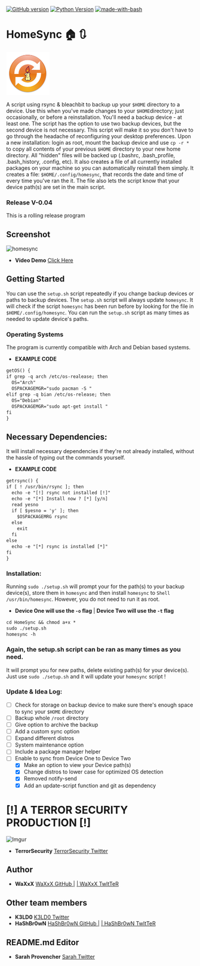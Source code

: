 [![GitHub version](https://badge.fury.io/gh/Waxxx333%2FHomeSync.svg)](https://badge.fury.io/gh/Waxxx333%2FHomeSync)
[![Python Version](https://img.shields.io/badge/Python-V2-<green.svg)](https://shields.io/)
[![made-with-bash](https://img.shields.io/badge/Made%20with-Bash-1f425f.svg)](https://www.gnu.org/software/bash/)

# HomeSync :house: :arrows_clockwise:
![A-WaXxX Production](waxsync_s.png)

A script using rsync & bleachbit to backup up your ```$HOME``` directory to a device.
Use this when you've made changes to your ```$HOME```directory; just 
occasionally, or before a reinstallation. You'll need a backup device - at least one. The
script has the option to use two backup devices, but the second device
is not necessary. This script will make it so you don't have to go 
through the headache of reconfiguring your desktop preferences. Upon
a new installation: login as root, mount the backup device and use ```cp -r *``` to copy all
contents of your previous ```$HOME``` directory to your new home directory. All "hidden" files will be backed up
(.bashrc, .bash_profile, .bash_history, .config, etc). It also creates a file of all currently installed 
packages on your machine so you can automatically reinstall them simply. It creates a file: ```$HOME/.config/homesync```, that records the date and time of every time you've ran the it. The file also lets the script know that your device path(s) are
set in the main script. 

### Release V-0.04
This is a rolling release program
## Screenshot 
![homesync](https://i.imgur.com/VOBqagC.png)
* **Video Demo**  [Click Here](https://vimeo.com/382709077)
## Getting Started
You can use the ```setup.sh``` script repeatedly if you change 
backup devices or paths to backup devices. The ```setup.sh``` script 
will always update ```homesync```. It will check if the script ```homesync```
has been run before by looking for the file in ```$HOME/.config/homesync```. You can run the ```setup.sh``` script as many times as needed to update device's paths.

### Operating Systems
The program is currently compatible with Arch and Debian based systems.
* **EXAMPLE CODE**
```Shell
getOS() {
if grep -q arch /etc/os-realease; then
  OS="Arch"
  OSPACKAGEMGR="sudo pacman -S "
elif grep -q bian /etc/os-release; then
  OS="Debian"
  OSPACKAGEMGR="sudo apt-get install "
fi
}
```
## Necessary Dependencies:
It will install necessary dependencies if they're not already installed, without the hassle of typing out the commands yourself.
* **EXAMPLE CODE**
```Shell
getrsync() {
if [ ! /usr/bin/rsync ]; then
  echo -e "[!] rsync not installed [!]"
  echo -e "[*] Install now ? [*] [y/n]
  read yesno
  if [ $yesno = 'y' ]; then
    $OSPACKAGEMRG rsync
  else
    exit
  fi
else
  echo -e "[*] rsync is installed [*]"
fi
}
```

### Installation:
Running ```sudo ./setup.sh``` will prompt your for the path(s) to your backup
device(s), store them in ```homesync``` and then install ```homesync``` to ```Shell
/usr/bin/homesync```. However, you do not need to run it as root.
* **Device One will use the ```-o``` flag** | **Device Two will use the ```-t``` flag**
```Shell
cd HomeSync && chmod a+x *
sudo ./setup.sh
homesync -h
```
### Again, the setup.sh script can be ran as many times as you need.
It will prompt you for new paths, delete existing path(s) for your
device(s). Just use ```sudo ./setup.sh``` and it will update your ```homesync``` script !
### Update & Idea Log:
- [ ] Check for storage on backup device to make sure there's enough space to sync your ```$HOME``` directory
- [ ] Backup whole ```/root``` directory
- [ ] Give option to archive the backup
- [ ] Add a custom sync option
- [ ] Expand different distros
- [ ] System maintenance option
- [ ] Include a package manager helper
- [ ] Enable to sync from Device One to Device Two
  - [x] Make an option to view your Device path(s)
  - [x] Change distros to lower case for optimized OS detection
  - [x] Removed notify-send
  - [x] Add an update-script function and git as dependency
# [!] A TERROR SECURITY PRODUCTION [!]
![Imgur](https://imgur.com/Pgat8QI.jpg)
* **TerrorSecurity** [TerrorSecurity Twitter](https://twitter.com/TerrorSecurity)
## Author
* **WaXxX**  [WaXxX GitHub |](https://github.com/waxxx333) [| WaXxX TwItTeR](https://twitter.com/waxxx333)
## Other team members
* **K3LD0**  [K3LD0 Twitter](https://twitter.com/K3ld0?s=20)
* **HaShBr0wN**  [HaShBr0wN GitHub |](https://github.com/hashbrown1013) [| HaShBr0wN TwItTeR](https://twitter.com/stephenahpohlis)
## README.md Editor 
* **Sarah Provencher** [Sarah Twitter](https://twitter.com/SarahProvenche6) 
